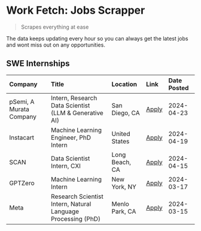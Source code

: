 # Work Fetch: Jobs Scrapper
> Scrapes everything at ease

The data keeps updating every hour so you can always get the latest jobs and wont miss out on any opportunities.

## SWE Internships
<!--START_SECTION:workfetch-->
| Company                 | Title                                                        | Location       | Link                                                                                                                                                                                                                                                                           | Date Posted   |
|:------------------------|:-------------------------------------------------------------|:---------------|:-------------------------------------------------------------------------------------------------------------------------------------------------------------------------------------------------------------------------------------------------------------------------------|:--------------|
| pSemi, A Murata Company | Intern, Research Data Scientist (LLM & Generative AI)        | San Diego, CA  | [Apply](https://www.linkedin.com/jobs/view/intern-research-data-scientist-llm-generative-ai-at-psemi-a-murata-company-3887074168?position=9&pageNum=0&refId=DZ7lX7MF8BTcLiw%2BZdIyBg%3D%3D&trackingId=LiP2jUD0iHVo%2FyqemVl91Q%3D%3D&trk=public_jobs_jserp-result_search-card) | 2024-04-23    |
| Instacart               | Machine Learning Engineer, PhD Intern                        | United States  | [Apply](https://www.linkedin.com/jobs/view/machine-learning-engineer-phd-intern-at-instacart-3901991739?position=2&pageNum=0&refId=DZ7lX7MF8BTcLiw%2BZdIyBg%3D%3D&trackingId=eBickYmv3wctSGhqT0U3BQ%3D%3D&trk=public_jobs_jserp-result_search-card)                            | 2024-04-19    |
| SCAN                    | Data Scientist Intern, CXI                                   | Long Beach, CA | [Apply](https://www.linkedin.com/jobs/view/data-scientist-intern-cxi-at-scan-3899690492?position=8&pageNum=0&refId=DZ7lX7MF8BTcLiw%2BZdIyBg%3D%3D&trackingId=biy%2BpTWKUKotNJ9nv8DUYA%3D%3D&trk=public_jobs_jserp-result_search-card)                                          | 2024-04-15    |
| GPTZero                 | Machine Learning Intern                                      | New York, NY   | [Apply](https://www.linkedin.com/jobs/view/machine-learning-intern-at-gptzero-3860723963?position=7&pageNum=0&refId=DZ7lX7MF8BTcLiw%2BZdIyBg%3D%3D&trackingId=iYgbvn5jwEX6qgw5LvPpWg%3D%3D&trk=public_jobs_jserp-result_search-card)                                           | 2024-03-17    |
| Meta                    | Research Scientist Intern, Natural Language Processing (PhD) | Menlo Park, CA | [Apply](https://www.linkedin.com/jobs/view/research-scientist-intern-natural-language-processing-phd-at-meta-3858718375?position=6&pageNum=0&refId=DZ7lX7MF8BTcLiw%2BZdIyBg%3D%3D&trackingId=mzGm59pfRdKMgqvf1nWcuQ%3D%3D&trk=public_jobs_jserp-result_search-card)            | 2024-03-15    |
<!--END_SECTION:workfetch-->
